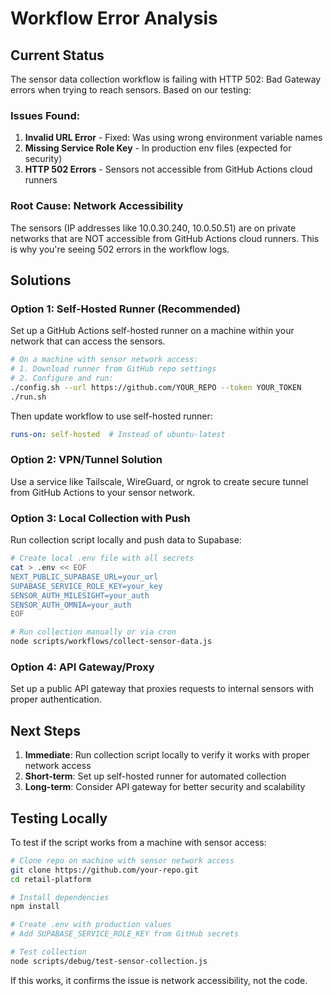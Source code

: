 # Workflow Error Analysis

## Current Status

The sensor data collection workflow is failing with HTTP 502: Bad Gateway errors when trying to reach sensors. Based on our testing:

### Issues Found:

1. **Invalid URL Error** - Fixed: Was using wrong environment variable names
2. **Missing Service Role Key** - In production env files (expected for security)
3. **HTTP 502 Errors** - Sensors not accessible from GitHub Actions cloud runners

### Root Cause: Network Accessibility

The sensors (IP addresses like 10.0.30.240, 10.0.50.51) are on private networks that are NOT accessible from GitHub Actions cloud runners. This is why you're seeing 502 errors in the workflow logs.

## Solutions

### Option 1: Self-Hosted Runner (Recommended)
Set up a GitHub Actions self-hosted runner on a machine within your network that can access the sensors.

```bash
# On a machine with sensor network access:
# 1. Download runner from GitHub repo settings
# 2. Configure and run:
./config.sh --url https://github.com/YOUR_REPO --token YOUR_TOKEN
./run.sh
```

Then update workflow to use self-hosted runner:
```yaml
runs-on: self-hosted  # Instead of ubuntu-latest
```

### Option 2: VPN/Tunnel Solution
Use a service like Tailscale, WireGuard, or ngrok to create secure tunnel from GitHub Actions to your sensor network.

### Option 3: Local Collection with Push
Run collection script locally and push data to Supabase:

```bash
# Create local .env file with all secrets
cat > .env << EOF
NEXT_PUBLIC_SUPABASE_URL=your_url
SUPABASE_SERVICE_ROLE_KEY=your_key
SENSOR_AUTH_MILESIGHT=your_auth
SENSOR_AUTH_OMNIA=your_auth
EOF

# Run collection manually or via cron
node scripts/workflows/collect-sensor-data.js
```

### Option 4: API Gateway/Proxy
Set up a public API gateway that proxies requests to internal sensors with proper authentication.

## Next Steps

1. **Immediate**: Run collection script locally to verify it works with proper network access
2. **Short-term**: Set up self-hosted runner for automated collection
3. **Long-term**: Consider API gateway for better security and scalability

## Testing Locally

To test if the script works from a machine with sensor access:

```bash
# Clone repo on machine with sensor network access
git clone https://github.com/your-repo.git
cd retail-platform

# Install dependencies
npm install

# Create .env with production values
# Add SUPABASE_SERVICE_ROLE_KEY from GitHub secrets

# Test collection
node scripts/debug/test-sensor-collection.js
```

If this works, it confirms the issue is network accessibility, not the code.